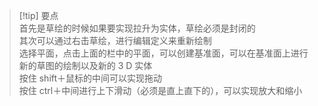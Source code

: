 > [!tip] 要点  
> 首先是草绘的时候如果要实现拉升为实体，草绘必须是封闭的  
> 其次可以通过右击草绘，进行编辑定义来重新绘制  
> 选择平面，点击上面的栏中的平面，可以创建基准面，可以在基准面上进行新的草图的绘制以及新的 3 D 实体  
> 按住 shift＋鼠标的中间可以实现拖动  
> 按住 ctrl＋中间进行上下滑动（必须是直上直下的），可以实现放大和缩小
